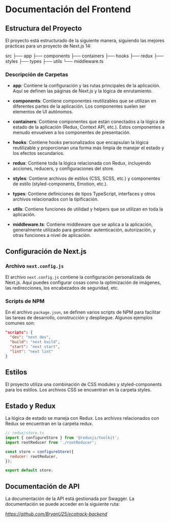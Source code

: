 # Documentación del Frontend

## Estructura del Proyecto

El proyecto está estructurado de la siguiente manera, siguiendo las mejores prácticas para un proyecto de Next.js 14:

src
├── app
├── components
├── containers
├── hooks
├── redux
├── styles
├── types
├── utils
└── middleware.ts

### Descripción de Carpetas

- **app**: Contiene la configuración y las rutas principales de la aplicación. Aquí se definen las páginas de Next.js y la lógica de enrutamiento.

- **components**: Contiene componentes reutilizables que se utilizan en diferentes partes de la aplicación. Los componentes suelen ser elementos de UI autónomos.

- **containers**: Contiene componentes que están conectados a la lógica de estado de la aplicación (Redux, Context API, etc.). Estos componentes a menudo envuelven a los componentes de presentación.

- **hooks**: Contiene hooks personalizados que encapsulan la lógica reutilizable y proporcionan una forma más limpia de manejar el estado y los efectos secundarios.

- **redux**: Contiene toda la lógica relacionada con Redux, incluyendo acciones, reducers, y configuraciones del store.

- **styles**: Contiene archivos de estilos (CSS, SCSS, etc.) y componentes de estilo (styled-components, Emotion, etc.).

- **types**: Contiene definiciones de tipos TypeScript, interfaces y otros archivos relacionados con la tipificación.

- **utils**: Contiene funciones de utilidad y helpers que se utilizan en toda la aplicación.

- **middleware.ts**: Contiene middleware que se aplica a la aplicación, generalmente utilizado para gestionar autenticación, autorización, y otras funciones a nivel de aplicación.

## Configuración de Next.js

### Archivo `next.config.js`

El archivo `next.config.js` contiene la configuración personalizada de Next.js. Aquí puedes configurar cosas como la optimización de imágenes, las redirecciones, los encabezados de seguridad, etc.

### Scripts de NPM

En el archivo `package.json`, se definen varios scripts de NPM para facilitar las tareas de desarrollo, construcción y despliegue. Algunos ejemplos comunes son:

```json
"scripts": {
  "dev": "next dev",
  "build": "next build",
  "start": "next start",
  "lint": "next lint"
}
```

## Estilos

El proyecto utiliza una combinación de CSS modules y styled-components para los estilos. Los archivos CSS se encuentran en la carpeta styles.

## Estado y Redux

La lógica de estado se maneja con Redux. Los archivos relacionados con Redux se encuentran en la carpeta redux.

```jsx
// redux/store.ts
import { configureStore } from '@reduxjs/toolkit';
import rootReducer from './rootReducer';

const store = configureStore({
  reducer: rootReducer,
});

export default store;
```

## Documentación de API

La documentación de la API está gestionada por Swagger. La documentación se puede acceder en la siguiente ruta:

*https://github.com/BryanU25/ecotrack-backend*

